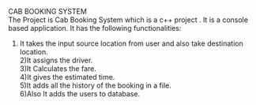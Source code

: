 CAB BOOKING SYSTEM <br>
The Project is Cab Booking System which is a c++ project . It is a console based application. It has the following functionalities:<br>
1) It takes the input source location from user and also take destination location.<br>
2)It assigns the driver.<br>
3)It Calculates the fare.<br>
4)It gives the estimated time.<br>
5)It adds all the history of the booking in a file.<br>
6)Also It adds the users to database.<br>
